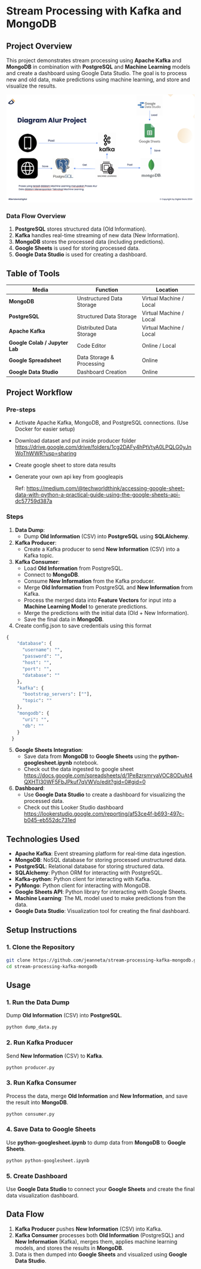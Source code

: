 # Stream Processing with Kafka and MongoDB

## Project Overview

This project demonstrates stream processing using **Apache Kafka** and **MongoDB** in combination with **PostgreSQL** and **Machine Learning** models and create a dashboard using Google Data Studio. The goal is to process new and old data, make predictions using machine learning, and store and visualize the results.

![project_overview.png](images/project_overview.png)

### Data Flow Overview

1. **PostgreSQL** stores structured data (Old Information).
2. **Kafka** handles real-time streaming of new data (New Information).
3. **MongoDB** stores the processed data (including predictions).
4. **Google Sheets** is used for storing processed data.
5. **Google Data Studio** is used for creating a dashboard.

## Table of Tools

| Media | Function | Location |
| --- | --- | --- |
| **MongoDB** | Unstructured Data Storage | Virtual Machine / Local |
| **PostgreSQL** | Structured Data Storage | Virtual Machine / Local |
| **Apache Kafka** | Distributed Data Storage | Virtual Machine / Local |
| **Google Colab / Jupyter Lab** | Code Editor | Online / Local |
| **Google Spreadsheet** | Data Storage & Processing | Online |
| **Google Data Studio** | Dashboard Creation | Online |

## Project Workflow

### Pre-steps

- Activate Apache Kafka, MongoDB, and PostgreSQL connections. (Use Docker for easier setup)
- Download dataset and put inside producer folder https://drive.google.com/drive/folders/1cg2DAFy4hPtVtyA0LPQLG0yJnWoThWWR?usp=sharing
- Create google sheet to store data results
- Generate your own api key from googleapis
    
    Ref: https://medium.com/@techworldthink/accessing-google-sheet-data-with-python-a-practical-guide-using-the-google-sheets-api-dc57759d387a 
    

### Steps

1. **Data Dump**:
    - Dump **Old Information** (CSV) into **PostgreSQL** using **SQLAlchemy**.
2. **Kafka Producer**:
    - Create a Kafka producer to send **New Information** (CSV) into a Kafka topic.
3. **Kafka Consumer**:
    - Load **Old Information** from PostgreSQL.
    - Connect to **MongoDB**.
    - Consume **New Information** from the Kafka producer.
    - Merge **Old Information** from PostgreSQL and **New Information** from Kafka.
    - Process the merged data into **Feature Vectors** for input into a **Machine Learning Model** to generate predictions.
    - Merge the predictions with the initial data (Old + New Information).
    - Save the final data in **MongoDB**.
4. Create config.json to save credentials using this format

```python
{
    "database": {
      "username": "",
      "password": "",
      "host": "",
      "port": "",
      "database": ""
    },
    "kafka": {
      "bootstrap_servers": [""],
      "topic": ""
    },
    "mongodb": {
      "uri": "",
      "db": ""
    }
  }
```

5. **Google Sheets Integration**:
    - Save data from **MongoDB** to **Google Sheets** using the **python-googlesheet.ipynb** notebook.
    - Check out the data ingested to google sheet https://docs.google.com/spreadsheets/d/1Pe8zrsmryaVOC8ODuAt4QXHTl30WF5FbJPkuf7qVWVo/edit?gid=0#gid=0
6. **Dashboard**:
    - Use **Google Data Studio** to create a dashboard for visualizing the processed data.
    - Check out this Looker Studio dashboard https://lookerstudio.google.com/reporting/af53ce4f-b693-497c-b045-eb552dc731ed 

## Technologies Used

- **Apache Kafka**: Event streaming platform for real-time data ingestion.
- **MongoDB**: NoSQL database for storing processed unstructured data.
- **PostgreSQL**: Relational database for storing structured data.
- **SQLAlchemy**: Python ORM for interacting with PostgreSQL.
- **Kafka-python**: Python client for interacting with Kafka.
- **PyMongo**: Python client for interacting with MongoDB.
- **Google Sheets API**: Python library for interacting with Google Sheets.
- **Machine Learning**: The ML model used to make predictions from the data.
- **Google Data Studio**: Visualization tool for creating the final dashboard.

## Setup Instructions

### 1. Clone the Repository

```bash
git clone https://github.com/jeanneta/stream-processing-kafka-mongodb.git
cd stream-processing-kafka-mongodb
```

## Usage

### 1. Run the Data Dump

Dump **Old Information** (CSV) into **PostgreSQL**.

```bash
python dump_data.py
```

### 2. Run Kafka Producer

Send **New Information** (CSV) to **Kafka**.

```bash
python producer.py
```

### 3. Run Kafka Consumer

Process the data, merge **Old Information** and **New Information**, and save the result into **MongoDB**.

```bash
python consumer.py
```

### 4. Save Data to Google Sheets

Use **python-googlesheet.ipynb** to dump data from **MongoDB** to **Google Sheets**.

```bash
python python-googlesheet.ipynb
```

### 5. Create Dashboard

Use **Google Data Studio** to connect your **Google Sheets** and create the final data visualization dashboard.

## Data Flow

1. **Kafka Producer** pushes **New Information** (CSV) into Kafka.
2. **Kafka Consumer** processes both **Old Information** (PostgreSQL) and **New Information** (Kafka), merges them, applies machine learning models, and stores the results in **MongoDB**.
3. Data is then dumped into **Google Sheets** and visualized using **Google Data Studio**.
